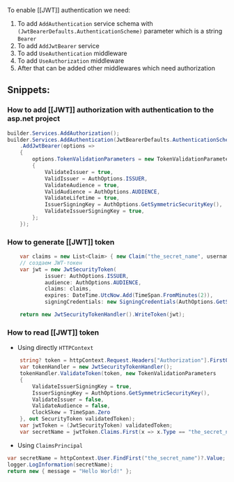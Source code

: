To enable [[JWT]] authentication we need:
1. To add `AddAuthentication` service schema with `(JwtBearerDefaults.AuthenticationScheme)` parameter which is a string `Bearer`
2. To add `AddJwtBearer` service
3. To add `UseAuthentication` middleware
4. To add `UseAuthorization` middleware
5. After that can be added other middlewares which need authorization

## Snippets:

### How to add [[JWT]] authorization with authentication to the asp.net project

```csharp
builder.Services.AddAuthorization();
builder.Services.AddAuthentication(JwtBearerDefaults.AuthenticationScheme)
    .AddJwtBearer(options =>
    {
        options.TokenValidationParameters = new TokenValidationParameters
        {
            ValidateIssuer = true,
            ValidIssuer = AuthOptions.ISSUER,
            ValidateAudience = true,
            ValidAudience = AuthOptions.AUDIENCE,
            ValidateLifetime = true,
            IssuerSigningKey = AuthOptions.GetSymmetricSecurityKey(),
            ValidateIssuerSigningKey = true,
        };
    });
```

### How to generate [[JWT]] token

```csharp
    var claims = new List<Claim> { new Claim("the_secret_name", username) };
    // создаем JWT-токен
    var jwt = new JwtSecurityToken(
            issuer: AuthOptions.ISSUER,
            audience: AuthOptions.AUDIENCE,
            claims: claims,
            expires: DateTime.UtcNow.Add(TimeSpan.FromMinutes(2)),
            signingCredentials: new SigningCredentials(AuthOptions.GetSymmetricSecurityKey(), SecurityAlgorithms.HmacSha256));

    return new JwtSecurityTokenHandler().WriteToken(jwt);
```

### How to read [[JWT]] token

- Using directly `HTTPContext`
```csharp
    string? token = httpContext.Request.Headers["Authorization"].FirstOrDefault()?.Split(" ").Last();
    var tokenHandler = new JwtSecurityTokenHandler();
    tokenHandler.ValidateToken(token, new TokenValidationParameters
    {
        ValidateIssuerSigningKey = true,
        IssuerSigningKey = AuthOptions.GetSymmetricSecurityKey(),
        ValidateIssuer = false,
        ValidateAudience = false,
        ClockSkew = TimeSpan.Zero
    }, out SecurityToken validatedToken);
    var jwtToken = (JwtSecurityToken) validatedToken;
    var secretName = jwtToken.Claims.First(x => x.Type == "the_secret_name").Value; 
```

- Using `ClaimsPrincipal`
```csharp
var secretName = httpContext.User.FindFirst("the_secret_name")?.Value;
logger.LogInformation(secretName);
return new { message = "Hello World!" };
```
